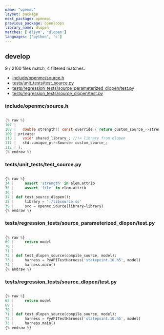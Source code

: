 ```yaml
---
name: "openmc"
layout: package
next_package: openmpi
previous_package: openloops
library_name: dlopen
matches: ['dlsym', 'dlopen']
languages: ['python', 'c']
---
```

## develop
9 / 2160 files match, 4 filtered matches.

 - [include/openmc/source.h](#includeopenmcsourceh)
 - [tests/unit_tests/test_source.py](#testsunit_teststest_sourcepy)
 - [tests/regression_tests/source_parameterized_dlopen/test.py](#testsregression_testssource_parameterized_dlopentestpy)
 - [tests/regression_tests/source_dlopen/test.py](#testsregression_testssource_dlopentestpy)

### include/openmc/source.h

```c

{% raw %}
107 | 
108 |   double strength() const override { return custom_source_->strength(); }
109 | private:
110 |   void* shared_library_; //!< library from dlopen
111 |   std::unique_ptr<Source> custom_source_;
112 | };
{% endraw %}

```
### tests/unit_tests/test_source.py

```python

{% raw %}
34 |     assert 'strength' in elem.attrib
35 |     assert 'file' in elem.attrib
36 | 
37 | def test_source_dlopen():
38 |     library = './libsource.so'
39 |     src = openmc.Source(library=library)
{% endraw %}

```
### tests/regression_tests/source_parameterized_dlopen/test.py

```python

{% raw %}
69 |     return model
70 | 
71 | 
72 | def test_dlopen_source(compile_source, model):
73 |     harness = PyAPITestHarness('statepoint.10.h5', model)
74 |     harness.main()
{% endraw %}

```
### tests/regression_tests/source_dlopen/test.py

```python

{% raw %}
68 |     return model
69 | 
70 | 
71 | def test_dlopen_source(compile_source, model):
72 |     harness = PyAPITestHarness('statepoint.10.h5', model)
73 |     harness.main()
{% endraw %}

```